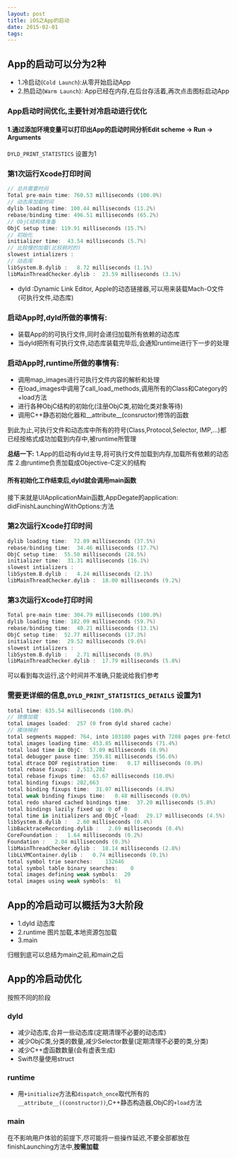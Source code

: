 ```yaml
---
layout: post
title: iOS之App的启动
date: 2015-02-01
tags: 
---
```


## App的启动可以分为2种
- 1.冷启动(`Cold Launch`):从零开始启动App
- 2.热启动(`Warm Launch`): App已经在内存,在后台存活着,再次点击图标启动App

### App启动时间优化,主要针对冷启动进行优化


#### 1.通过添加环境变量可以打印出App的启动时间分析Edit scheme -> Run -> Arguments

`DYLD_PRINT_STATISTICS` 设置为1

### 第1次运行Xcode打印时间
```swift
// 总共需要时间
Total pre-main time: 760.53 milliseconds (100.0%)
// 动态库加载时间
dylib loading time: 100.44 milliseconds (13.2%)
rebase/binding time: 496.51 milliseconds (65.2%)
// ObjC结构体准备
ObjC setup time: 119.91 milliseconds (15.7%)
// 初始化
initializer time:  43.54 milliseconds (5.7%)
// 比较慢的加载(比较耗时的)
slowest intializers :
// 动态库
libSystem.B.dylib :   8.72 milliseconds (1.1%)
libMainThreadChecker.dylib :  23.59 milliseconds (3.1%)
```

- dyld :Dynamic Link Editor, Apple的动态链接器,可以用来装载Mach-O文件(可执行文件,动态库)

### 启动App时,dyld所做的事情有:
- 装载App的的可执行文件,同时会递归加载所有依赖的动态库
- 当dyld把所有可执行文件,动态库装载完毕后,会通知runtime进行下一步的处理

### 启动App时,runtime所做的事情有:
- 调用map_images进行可执行文件内容的解析和处理
- 在load_images中调用了call_load_methods,调用所有的Class和Category的+load方法
- 进行各种ObjC结构的初始化(注册ObjC类,初始化类对象等待)
- 调用C++静态初始化器和__attribute__(consructor)修饰的函数

到此为止,可执行文件和动态库中所有的符号(Class,Protocol,Selector, IMP,...)都已经按格式成功加载到内存中,被runtime所管理

**总结一下:**
1.App的启动有dyld主导,将可执行文件加载到内存,加载所有依赖的动态库
2.由runtime负责加载成Objective-C定义的结构

#### 所有初始化工作结束后,dyld就会调用main函数
接下来就是UIApplicationMain函数,AppDegate的application: didFinishLaunchingWithOptions:方法



### 第2次运行Xcode打印时间
```swift
dylib loading time:  72.89 milliseconds (37.5%)
rebase/binding time:  34.46 milliseconds (17.7%)
ObjC setup time:  55.50 milliseconds (28.5%)
initializer time:  31.31 milliseconds (16.1%)
slowest intializers :
libSystem.B.dylib :   4.24 milliseconds (2.1%)
libMainThreadChecker.dylib :  18.00 milliseconds (9.2%)
```
### 第3次运行Xcode打印时间
```swift
Total pre-main time: 304.79 milliseconds (100.0%)
dylib loading time: 182.09 milliseconds (59.7%)
rebase/binding time:  40.21 milliseconds (13.1%)
ObjC setup time:  52.77 milliseconds (17.3%)
initializer time:  29.52 milliseconds (9.6%)
slowest intializers :
libSystem.B.dylib :   2.71 milliseconds (0.8%)
libMainThreadChecker.dylib :  17.79 milliseconds (5.8%)
```

可以看到每次运行,这个时间并不准确,只能说给我们参考

### 需要更详细的信息,`DYLD_PRINT_STATISTICS_DETAILS` 设置为1
```swift
total time: 635.54 milliseconds (100.0%)
// 镜像加载
total images loaded:  257 (0 from dyld shared cache)
// 模块映射
total segments mapped: 764, into 103180 pages with 7208 pages pre-fetched
total images loading time: 453.85 milliseconds (71.4%)
total load time in ObjC:  57.09 milliseconds (8.9%)
total debugger pause time: 359.81 milliseconds (56.6%)
total dtrace DOF registration time:   0.17 milliseconds (0.0%)
total rebase fixups:  2,513,282
total rebase fixups time:  63.67 milliseconds (10.0%)
total binding fixups: 282,663
total binding fixups time:  31.07 milliseconds (4.8%)
total weak binding fixups time:   0.48 milliseconds (0.0%)
total redo shared cached bindings time:  37.20 milliseconds (5.8%)
total bindings lazily fixed up: 0 of 0
total time in initializers and ObjC +load:  29.17 milliseconds (4.5%)
libSystem.B.dylib :   2.60 milliseconds (0.4%)
libBacktraceRecording.dylib :   2.69 milliseconds (0.4%)
CoreFoundation :   1.64 milliseconds (0.2%)
Foundation :   2.04 milliseconds (0.3%)
libMainThreadChecker.dylib :  18.14 milliseconds (2.8%)
libLLVMContainer.dylib :   0.74 milliseconds (0.1%)
total symbol trie searches:    132646
total symbol table binary searches:    0
total images defining weak symbols:  20
total images using weak symbols:  61
```
## App的冷启动可以概括为3大阶段
- 1.dyld 动态库
- 2.runtime 图片加载,本地资源包加载
- 3.main

归根到底可以总结为main之前,和main之后



## App的冷启动优化
按照不同的阶段
### dyld
- 减少动态库,合并一些动态库(定期清理不必要的动态库)
- 减少ObjC类,分类的数量,减少Selector数量(定期清理不必要的类,分类)
- 减少C++虚函数数量(会有虚表生成)
- Swift尽量使用struct

### runtime
- 用`+initialize`方法和`dispatch_once`取代所有的`__attribute__((constructor))`,C++静态构造器,ObjC的`+load`方法

### main
在不影响用户体验的前提下,尽可能将一些操作延迟,不要全部都放在finishLaunching方法中,**按需加载**

